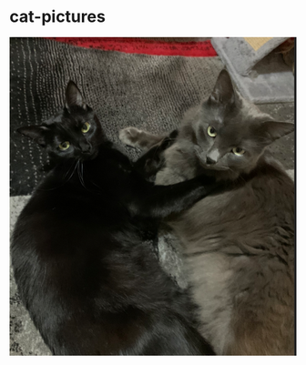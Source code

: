 # cat-pictures
![](https://github.com/maybestcoding/cat-pictures/blob/main/cherry&sangchu.png?raw=true)
